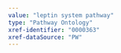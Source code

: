 ```yaml
---
value: "leptin system pathway"
type: "Pathway Ontology"
xref-identifier: "0000363"
xref-dataSource: "PW"
---
```

